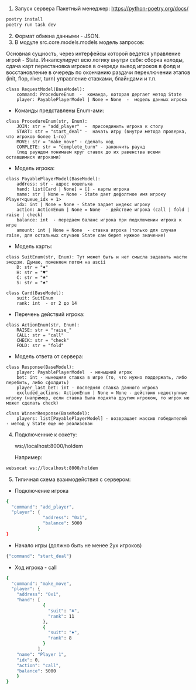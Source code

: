 1. Запуск сервера
Пакетный менеджер:
    https://python-poetry.org/docs/
```bash
poetry install
poetry run task dev
```
2. Формат обмена данными - JSON.
3. В модуле src.core.models.models модель запросов: 


Основная сущность, через интерфейсы которой ведется управление игрой - State. 
Инкапсулирует всю логику внутри себя: 
    сборка колоды, сдача карт 
    перестановка игроков в очереди
    вывод игроков в фолд и восстановление в очередь по окончанию раздачи 
    переключении этапов (init, flop, river, turn)
    управление ставками, блайндами и т.п.

```
class RequestModel(BaseModel):
    command: ProcedureEnum  -  команда, которая дергает метод State
    player: PayablePlayerModel | None = None  -  модель данных игрока
```
* Команды представлены Enum-ами:

```
class ProcedureEnum(str, Enum):
    JOIN: str = "add_player"  -  присоединить игрока к столу
    START: str = "start_deal" -  начать игру (внутри метода проверка, что игроков более 1-го)
    MOVE: str = "make_move" - сделать ход
    COMPLETE: str = "complete_turn" - закончить раунд 
    (под раундом понимаем круг ставок до их равенства всеми оставшимися игроками)
```

* Модель игрока:

```
class PayablePlayerModel(BaseModel):
    address: str - адрес кошелька
    hand: list[Card | None] = [] - карты игрока
    name: str | None = None - State дает дефолтное имя игроку Player<queue_idx + 1> 
    idx: int | None = None - State задает индекс игроку
    action: ActionEnum | None = None  - действие игрока (call | fold | raise | check)
    balance: int  - передаем баланс игрока при подключении игрока к игре
    amount: int | None = None  - ставка игрока (только для случая raise, для остальных случаев State сам берет нужное значение)
```

* Модель карты:

```
class SuitEnum(str, Enum): Тут может быть и нет смысла задавать масти эмодзи. Думаю, поменяем потом на ascii
    D: str = "♦"
    H: str = "♥"
    C: str = "♣"
    S: str = "♠"

class Card(BaseModel):
    suit: SuitEnum
    rank: int  - от 2 до 14
```

* Перечень действий игрока:
```
class ActionEnum(str, Enum):
    RAISE: str = "raise_"
    CALL: str = "call"
    CHECK: str = "check"
    FOLD: str = "fold"
```

* Модель ответа от сервера:
```
class Response(BaseModel):
    player: PayablePlayerModel  - неныщний игрок
    bet: int - нынещняя ставка в игре (то, что нужно поддержать, либо перебить, либо сфолдить)
    player_last_bet: int - последняя ставка данного игрока
    excluded_actions: ActionEnum | None = None - действия недоступные игроку (например, если ставка была поднята другим игроком, то игрок не может сделать check)
    
class WinnerResponse(BaseModel):
    players: list[PayablePlayerModel] - возвращает массив победителей - метод у State еще не реализован
```

4. Подключенние к сокету:

    ws://localhost:8000/holdem

    Например:
```bash
websocat ws://localhost:8000/holdem
```

5. Типичная схема взаимодействия с сервером:

* Подключение игрока
```bash
{
  "command": "add_player",
  "player": {
              "address": "0x1",
              "balance": 5000
            }
}
```

* Начало игры (должно быть не менее 2ух игроков)
```bash
{"command": "start_deal"}
```

* Ход игрока - call
```bash
{
  "command": "make_move", 
  "player": {
    "address": "0x1", 
    "hand": [
              {
                "suit": "♣", 
                "rank": 11
              }, 
              {
                "suit": "♠", 
                "rank": 8
              }
            ], 
    "name": "Player 1", 
    "idx": 0, 
    "action": "call", 
    "balance": 5000
    }
}
```